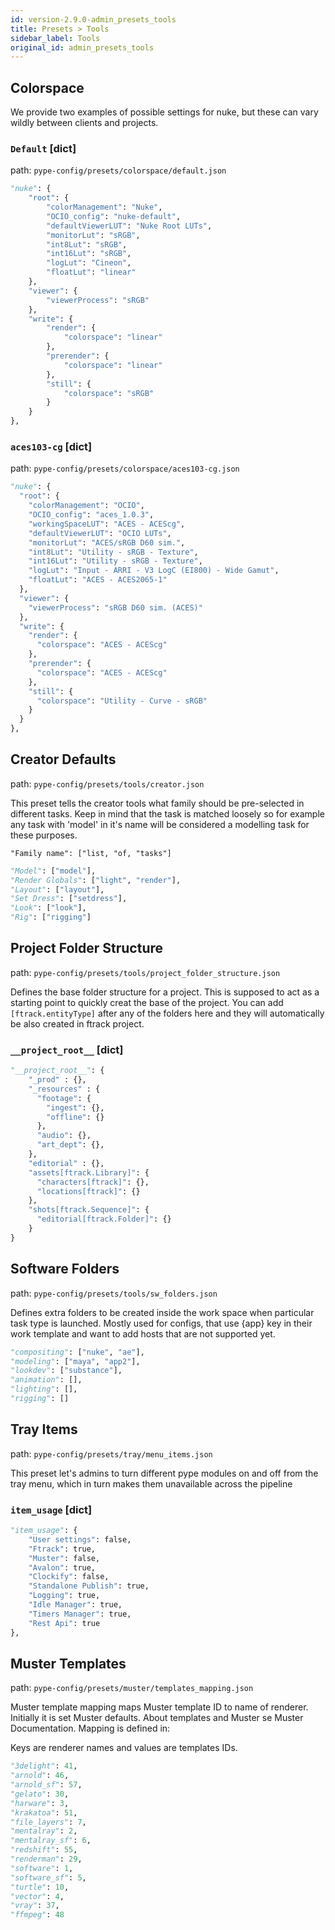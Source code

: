 ```yaml
---
id: version-2.9.0-admin_presets_tools
title: Presets > Tools
sidebar_label: Tools
original_id: admin_presets_tools
---
```


## Colorspace

We provide two examples of possible settings for nuke, but these can vary wildly between clients and projects.

### `Default` [dict]

path: `pype-config/presets/colorspace/default.json`

```python
"nuke": {
    "root": {
        "colorManagement": "Nuke",
        "OCIO_config": "nuke-default",
        "defaultViewerLUT": "Nuke Root LUTs",
        "monitorLut": "sRGB",
        "int8Lut": "sRGB",
        "int16Lut": "sRGB",
        "logLut": "Cineon",
        "floatLut": "linear"
    },
    "viewer": {
        "viewerProcess": "sRGB"
    },
    "write": {
        "render": {
            "colorspace": "linear"
        },
        "prerender": {
            "colorspace": "linear"
        },
        "still": {
            "colorspace": "sRGB"
        }
    }
},
```

### `aces103-cg` [dict]


path: `pype-config/presets/colorspace/aces103-cg.json`

```python
"nuke": {
  "root": {
    "colorManagement": "OCIO",
    "OCIO_config": "aces_1.0.3",
    "workingSpaceLUT": "ACES - ACEScg",
    "defaultViewerLUT": "OCIO LUTs",
    "monitorLut": "ACES/sRGB D60 sim.",
    "int8Lut": "Utility - sRGB - Texture",
    "int16Lut": "Utility - sRGB - Texture",
    "logLut": "Input - ARRI - V3 LogC (EI800) - Wide Gamut",
    "floatLut": "ACES - ACES2065-1"
  },
  "viewer": {
    "viewerProcess": "sRGB D60 sim. (ACES)"
  },
  "write": {
    "render": {
      "colorspace": "ACES - ACEScg"
    },
    "prerender": {
      "colorspace": "ACES - ACEScg"
    },
    "still": {
      "colorspace": "Utility - Curve - sRGB"
    }
  }
},
```


## Creator Defaults

path: `pype-config/presets/tools/creator.json`

This preset tells the creator tools what family should be pre-selected in different tasks. Keep in mind that the task is matched loosely so for example any task with 'model' in it's name will be considered a modelling task for these purposes.

`"Family name": ["list, "of, "tasks"]`

```python
"Model": ["model"],
"Render Globals": ["light", "render"],
"Layout": ["layout"],
"Set Dress": ["setdress"],
"Look": ["look"],
"Rig": ["rigging"]
```

## Project Folder Structure

path: `pype-config/presets/tools/project_folder_structure.json`

Defines the base folder structure for a project. This is supposed to act as a starting point to quickly creat the base of the project. You can add `[ftrack.entityType]` after any of the folders here and they will automatically be also created in ftrack project.

### `__project_root__` [dict]

```python
"__project_root__": {
    "_prod" : {},
    "_resources" : {
      "footage": {
        "ingest": {},
        "offline": {}
      },
      "audio": {},
      "art_dept": {},
    },
    "editorial" : {},
    "assets[ftrack.Library]": {
      "characters[ftrack]": {},
      "locations[ftrack]": {}
    },
    "shots[ftrack.Sequence]": {
      "editorial[ftrack.Folder]": {}
    }
}
```

## Software Folders

path: `pype-config/presets/tools/sw_folders.json`

Defines extra folders to be created inside the work space when particular task type is launched. Mostly used for configs, that use {app} key in their work template and want to add hosts that are not supported yet.

```python
"compositing": ["nuke", "ae"],
"modeling": ["maya", "app2"],
"lookdev": ["substance"],
"animation": [],
"lighting": [],
"rigging": []
```

## Tray Items

path: `pype-config/presets/tray/menu_items.json`

This preset let's admins to turn different pype modules on and off from the tray menu, which in turn makes them unavailable across the pipeline

### `item_usage` [dict]

```python
"item_usage": {
    "User settings": false,
    "Ftrack": true,
    "Muster": false,
    "Avalon": true,
    "Clockify": false,
    "Standalone Publish": true,
    "Logging": true,
    "Idle Manager": true,
    "Timers Manager": true,
    "Rest Api": true
},
```

## Muster Templates

path: `pype-config/presets/muster/templates_mapping.json`

Muster template mapping maps Muster template ID to name of renderer. Initially it is set Muster defaults. About templates and Muster se Muster Documentation. Mapping is defined in:

Keys are renderer names and values are templates IDs.

```python
"3delight": 41,
"arnold": 46,
"arnold_sf": 57,
"gelato": 30,
"harware": 3,
"krakatoa": 51,
"file_layers": 7,
"mentalray": 2,
"mentalray_sf": 6,
"redshift": 55,
"renderman": 29,
"software": 1,
"software_sf": 5,
"turtle": 10,
"vector": 4,
"vray": 37,
"ffmpeg": 48
```
